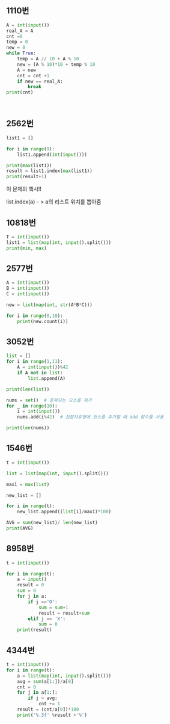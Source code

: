 ## 1110번

```python
A = int(input())
real_A = A
cnt =0
temp = 0
new = 0
while True:
    temp = A // 10 + A % 10 
    new = (A % 10)*10 + temp % 10
    A = new
    cnt = cnt +1
    if new == real_A:
        break
print(cnt)

  
```



## 2562번

```python
list1 = []

for i in range(9):
    list1.append(int(input()))

print(max(list1))
result = list1.index(max(list1))
print(result+1)
```

이 문제의 핵시!! 

list.index(a) - > a의 리스트 위치를 뽑아줌



## 10818번

```python
T = int(input())
list1 = list(map(int, input().split()))
print(min, max)
```



## 2577번

```python
A = int(input())
B = int(input())
C = int(input())

new = list(map(int, str(A*B*C)))

for i in range(0,10):
    print(new.count(i)) 
```



## 3052번

```python
list = []
for i in range(1,11):
    A = int(input())%42
    if A not in list:
        list.append(A)

print(len(list))
```



```python
nums = set()  # 중복되는 요소를 제거
for _ in range(10):
    i = int(input())
    nums.add(i%42)  # 집합자료형에 원소를 추가할 때 add 함수를 사용

print(len(nums))
```



## 1546번

```python
t = int(input())

list = list(map(int, input().split()))

max1 = max(list)

new_list = []

for i in range(t):
    new_list.append((list[i]/max1)*100)

AVG = sum(new_list)/ len(new_list)
print(AVG)
```



## 8958번

```python
t = int(input())

for i in range(t):
    a = input()
    result = 0
    sum = 0
    for j in a:
        if j =='O':
            sum = sum+1
            result = result+sum
        elif j == 'X':
            sum = 0
    print(result)

```



## 4344번



```python
t = int(input())
for i in range(t):
    a = list(map(int, input().split()))
    avg = sum(a[1:])/a[0]
    cnt = 0
    for j in a[1:]:
        if j > avg:
            cnt += 1
    result = (cnt/a[0])*100
    print('%.3f' %result +'%')

```

